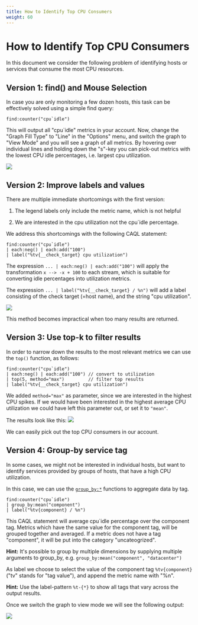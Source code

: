 ```yaml
---
title: How to Identify Top CPU Consumers
weight: 60
---
```


# How to Identify Top CPU Consumers

In this document we consider the following problem of identifying hosts or services that consume the most CPU resources.

## Version 1: find() and Mouse Selection

In case you are only monitoring a few dozen hosts, this task can be effectively solved using a simple find query:

```
find:counter("cpu`idle")
```

This will output all "cpu`idle" metrics in your account.
Now, change the "Graph Fill Type" to "Line" in the "Options" menu, and switch the graph to "View Mode" and you will see a graph of all metrics.
By hovering over individual lines and holding down the "s"-key you can pick-out metrics with the lowest CPU idle percentages, i.e. largest cpu utilization.

![](/images/caql/CAQL_topk_cpu_1.png)

## Version 2: Improve labels and values

There are multiple immediate shortcomings with the first version:

1. The legend labels only include the metric name, which is not helpful

2. We are interested in the cpu utilization not the cpu`idle percentage.

We address this shortcomings with the following CAQL statement:

```
find:counter("cpu`idle") 
| each:neg() | each:add("100")
| label("%tv{__check_target} cpu utilization")
```

The expression `... | each:neg() | each:add("100")` will apply the transformation `x --> -x + 100` to each stream,
which is suitable for converting idle percentages into utilization metrics.

The expression `... | label("%tv{__check_target} / %n")` will add a label consisting of the check target (=host name), and the string "cpu utilization".

![](/images/caql/CAQL_topk_cpu_2.png)

This method becomes impractical when too many results are returned.

## Version 3: Use top-k to filter results

In order to narrow down the results to the most relevant metrics we can use the `top()` function, as follows:

```
find:counter("cpu`idle")
| each:neg() | each:add("100") // convert to utilization
| top(5, method="max")         // filter top results
| label("%tv{__check_target} cpu utilization")
```

We added `method="max"` as parameter, since we are interested in the highest CPU spikes.
If we would have been interested in the highest average CPU utilization we could have left this parameter out, or set it to `"mean"`.

The results look like this:
![](/images/caql/CAQL_topk_cpu_3.png)

We can easily pick out the top CPU consumers in our account.

## Version 4: Group-by service tag

In some cases, we might not be interested in individual hosts, but want to identify services provided by groups of hosts, that have a high CPU utilization.

In this case, we can use the [`group_by:*`](/caql/reference/#Packagegroupby) functions to aggregate data by tag.

```
find:counter("cpu`idle")
| group_by:mean("component")
| label("%tv{component} / %n")
```

This CAQL statement will average cpu`idle percentage over the component tag.
Metrics which have the same value for the component tag, will be grouped together and averaged.
If a metric does not have a tag "component", it will be put into the category "uncateogrized".

**Hint:** It's possible to group by multiple dimensions by supplying multiple arguments to group_by, e.g. `group_by:mean("component", "datacenter")`

As label we choose to select the value of the component tag `%tv{component}` ("tv" stands for "tag value"), and append the metric name with "%n".

**Hint:** Use the label-pattern `%t-{*}` to show all tags that vary across the output results.

Once we switch the graph to view mode we will see the following output:

![](/images/caql/CAQL_topk_cpu_4.png)
